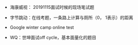 - 海康威视： 20191115面试时候的现场笔试题

- 字节跳动：在线考题，一条路上计算与厕所（0， 1表示）的距离

- Google winter camp online test

- WQ：世坤面试off cycle，基本面量化的题目
